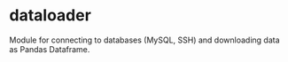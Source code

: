 # dataloader
Module for connecting to databases (MySQL, SSH) and downloading data as Pandas Dataframe.
